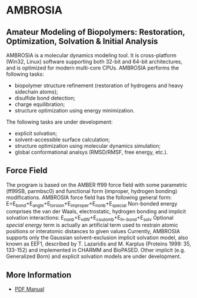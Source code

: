 # AMBROSIA
## Amateur Modeling of Biopolymers: Restoration, Optimization, Solvation & Initial Analysis
AMBROSIA is a molecular dynamics modeling tool. It is cross-platform (Win32, Linux) software supporting both 32-bit and 64-bit architectures, and is optimized for modern multi-core CPUs. AMBROSIA performs the following tasks:
- biopolymer structure refinement (restoration of hydrogens and heavy sidechain atoms);
- disulfide bond detection;
- charge equilibration;
- structure optimization using energy minimization.

The following tasks are under development:
- explicit solvation;
- solvent-accessible surface calculation;
- structure optimization using molecular dynamics simulation;
- global conformational analsys (RMSD/RMSF, free energy, etc.).

## Force Field
The program is based on the AMBER ff99 force field with some parametric (ff99SB, parmbsc0) and functional form (improper, hydrogen bonding) modifications. AMBROSIA force field has the following general form:
E=E<sub>bond</sub>+E<sub>angle</sub>+E<sub>torsion</sub>+E<sub>improper</sub>+E<sub>nonb</sub>+E<sub>special</sub>
Non-bonded energy comprises the van der Waals, electrostatic, hydrogen bonding and implicit solvation interactions:
E<sub>nonb</sub>=E<sub>vdW</sub>+E<sub>coulomb</sub>+E<sub>H−bond</sub>+E<sub>solv</sub>
Optional *special energy* term is actually an artificial term used to restrain atomic positions or interatomic distances to given values
Currently, AMBROSIA supports only the Gaussian solvent-exclusion implicit solvation model, also known as EEF1, described by T. Lazaridis and M. Karplus (Proteins 1999: 35, 133-152) and implemented in CHARMM and BioPASED. Other implicit (e.g. Generalized Born) and explicit solvation models are under development.

## More Information
- [PDF Manual](../blob/master/AMBROSIA.pdf)
